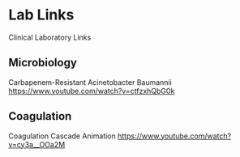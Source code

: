 # Lab Links

Clinical Laboratory Links


## Microbiology

Carbapenem-Resistant Acinetobacter Baumannii  https://www.youtube.com/watch?v=ctfzxhQbG0k


## Coagulation

Coagulation Cascade Animation  https://www.youtube.com/watch?v=cy3a__OOa2M
